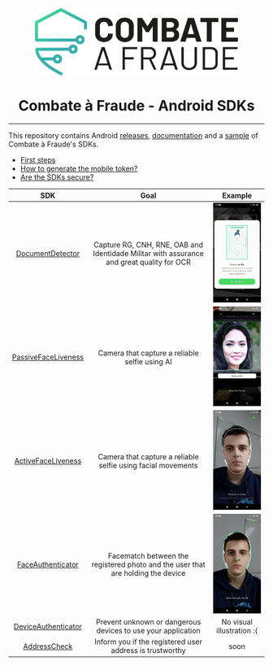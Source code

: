 <div align="center">
  
  [<img width="400px" src="/resources/combateafraude_logo.png?raw=true">](https://combateafraude.com)

  # Combate à Fraude - Android SDKs
</div>

<hr>

This repository contains Android [releases](https://github.com/combateafraude/Android/wiki/Downloading-and-importing), [documentation](https://github.com/combateafraude/Android/wiki) and a [sample](https://github.com/combateafraude/Android/tree/master/example) of Combate à Fraude's SDKs.

- [First steps](https://github.com/combateafraude/Android/wiki/Downloading-and-importing)
- [How to generate the mobile token?](https://github.com/combateafraude/Android/wiki/Mobile-Token)
- [Are the SDKs secure?](https://github.com/combateafraude/Android/wiki/SDK-Security)

| SDK | Goal | Example |
| :--: | :--: | :--: |
| [DocumentDetector](https://github.com/combateafraude/Android/wiki/DocumentDetector) | Capture RG, CNH, RNE, OAB and Identidade Militar with assurance and great quality for OCR | <img src="/resources/DocumentDetector.gif"> |
| [PassiveFaceLiveness](https://github.com/combateafraude/Android/wiki/PassiveFaceLiveness) | Camera that capture a reliable selfie using AI | <img src="/resources/PassiveFaceLiveness.gif"> |
| [ActiveFaceLiveness](https://github.com/combateafraude/Android/wiki/ActiveFaceLiveness) | Camera that capture a reliable selfie using facial movements | <img src="/resources/ActiveFaceLiveness.gif"> |
| [FaceAuthenticator](https://github.com/combateafraude/Android/wiki/FaceAuthenticator) | Facematch between the registered photo and the user that are holding the device | <img src="/resources/FaceAuthenticator.gif"> |
| [DeviceAuthenticator](https://github.com/combateafraude/Android/wiki/DeviceAuthenticator) | Prevent unknown or dangerous devices to use your application | No visual illustration :( |
| [AddressCheck](https://github.com/combateafraude/Android/wiki/AddressCheck) | Inform you if the registered user address is trustworthy | soon |
